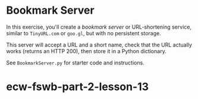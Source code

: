 # Bookmark Server

In this exercise, you'll create a *bookmark server* or URL-shortening service,
similar to `TinyURL.com` or `goo.gl`, but with no persistent storage.

This server will accept a URL and a short name, check that the URL actually
works (returns an HTTP 200), then store it in a Python dictionary.

See `BookmarkServer.py` for starter code and instructions.

# ecw-fswb-part-2-lesson-13
